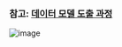 ### 참고: [데이터 모델 도출 과정](https://www.notion.so/14d56c2f146980e48736c4bfdb50c6a4)
![image](https://github.com/user-attachments/assets/5f002e08-3883-4036-8b4c-92c3f5f5e32c)

